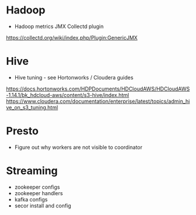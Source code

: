 # Hadoop

* Hadoop metrics JMX Collectd plugin

https://collectd.org/wiki/index.php/Plugin:GenericJMX

# Hive

* Hive tuning  - see Hortonworks / Cloudera guides

https://docs.hortonworks.com/HDPDocuments/HDCloudAWS/HDCloudAWS-1.14.1/bk_hdcloud-aws/content/s3-hive/index.html
https://www.cloudera.com/documentation/enterprise/latest/topics/admin_hive_on_s3_tuning.html

# Presto
* Figure out why workers are not visible to coordinator

# Streaming
* zookeeper configs
* zookeeper handlers
* kafka configs
* secor install and config


